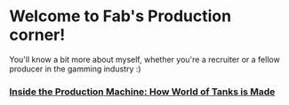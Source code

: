 # Welcome to Fab's Production corner!

You'll know a bit more about myself, whether you're a recruiter or a fellow producer in the gamming industry :)

### [Inside the Production Machine: How World of Tanks is Made](/docs/posts/2025-04-11-game-production-wargaming)
